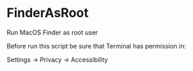 # FinderAsRoot
Run MacOS Finder as root user

Before run this script be sure that
Terminal has permission in:

Settings -> Privacy -> Accessibility
